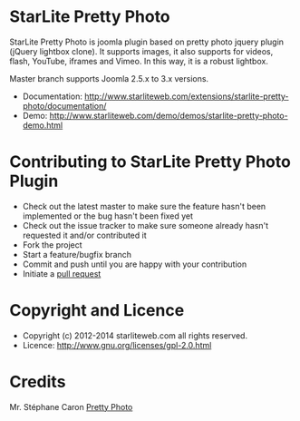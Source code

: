 StarLite Pretty Photo
=====================

StarLite Pretty Photo is joomla plugin based on pretty photo jquery plugin (jQuery lightbox clone). It supports images, it also supports for videos, flash, YouTube, iframes and Vimeo. In this way, it is a robust lightbox.

Master branch supports Joomla 2.5.x to 3.x versions.

* Documentation: http://www.starliteweb.com/extensions/starlite-pretty-photo/documentation/
* Demo: http://www.starliteweb.com/demo/demos/starlite-pretty-photo-demo.html



Contributing to StarLite Pretty Photo Plugin
=====================

* Check out the latest master to make sure the feature hasn't been implemented or the bug hasn't been fixed yet
* Check out the issue tracker to make sure someone already hasn't requested it and/or contributed it
* Fork the project
* Start a feature/bugfix branch
* Commit and push until you are happy with your contribution
* Initiate a [pull request](https://help.github.com/articles/using-pull-requests)



Copyright and Licence
=====================

* Copyright (c) 2012-2014 starliteweb.com all rights reserved. 
* Licence: http://www.gnu.org/licenses/gpl-2.0.html



Credits
=====================

Mr. Stéphane Caron [Pretty Photo](http://www.no-margin-for-errors.com/projects/prettyphoto-jquery-lightbox-clone/)
